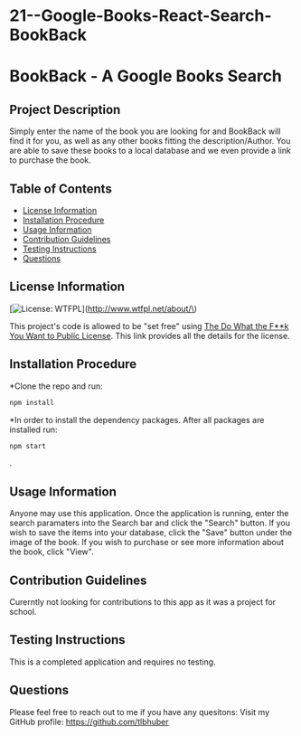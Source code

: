 # 21--Google-Books-React-Search-BookBack
# BookBack - A Google Books Search



## Project Description
 Simply enter the name of the book you are looking for and BookBack will find it for you, as well as any other books fitting the description/Author.  You are able to save these books to a local database and we even provide a link to purchase the book.

## Table of Contents
* [License Information](#license)
* [Installation Procedure](#install)
* [Usage Information](#usage)
* [Contribution Guidelines](#contribution)
* [Testing Instructions](#test)
* [Questions](#Questions)

## License Information
[![License: WTFPL](https://img.shields.io/badge/License-WTFPL-brightgreen.svg)](http://www.wtfpl.net/about/\) 

This project's code is allowed to be "set free" using [The Do What the F**k You Want to Public License](http://www.wtfpl.net/).  This link provides all the details for the license.

## Installation Procedure
 *Clone the repo and run: 
 ```bash 
 npm install
 ``` 
 *In order to install the dependency packages.  After all packages are installed run: 
 ```bash 
 npm start 
 ```
 .

## Usage Information
 Anyone may use this application.  Once the application is running, enter the search paramaters into the Search bar and click the "Search" button.  If you wish to save the items into your database, click the "Save" button under the image of the book.  If you wish to purchase or see more information about the book, click "View".

## Contribution Guidelines
 Curerntly not looking for contributions to this app as it was a project for school.

## Testing Instructions
 This is a completed application and requires no testing.

## Questions
 
Please feel free to reach out to me if you have any quesitons: 
Visit my GitHub profile: https://github.com/tlbhuber